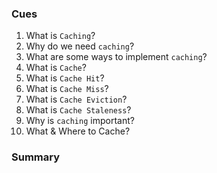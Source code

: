 ### Cues

1. What is `Caching`?
2. Why do we need `caching`?
3. What are some ways to implement `caching`?
4. What is `Cache`?
5. What is `Cache Hit`?
6. What is `Cache Miss`?
7. What is `Cache Eviction`?
8. What is `Cache Staleness`?
9. Why is `caching` important?
10. What & Where to Cache?

### Summary